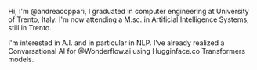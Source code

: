Hi, I'm @andreacoppari, I graduated in computer engineering at University of Trento, Italy. I'm now attending a M.sc. in Artificial Intelligence Systems, still in Trento.

I'm interested in A.I. and in particular in NLP. I've already realized a Convarsational AI for @Wonderflow.ai using Hugginface.co Transformers models.

